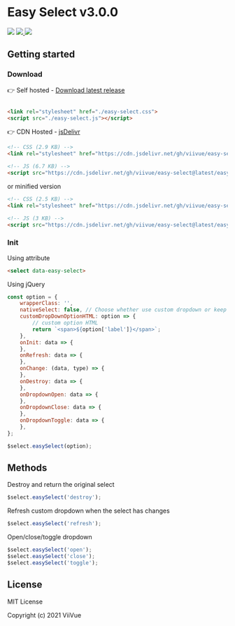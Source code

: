 # Easy Select v3.0.0

<div>
<span>
   <img src="https://img.shields.io/badge/Version-v3.0.0-0088ff">
   </span>
 <a href="https://viivue.github.io/easy-select/">
   <img src="https://img.shields.io/badge/-Demo-0273A9">
   </a>
<a href="https://www.jsdelivr.com/package/gh/viivue/easy-select">
   <img src="https://data.jsdelivr.com/v1/package/gh/viivue/easy-select/badge?style=rounded">
   </a>
 </div>

## Getting started

### Download

👉 Self hosted - [Download latest release](https://github.com/viivue/easy-select/releases/latest)

```html

<link rel="stylesheet" href="./easy-select.css">
<script src="./easy-select.js"></script>
```

👉 CDN Hosted - [jsDelivr](https://www.jsdelivr.com/package/gh/viivue/easy-select)

```html
<!-- CSS (2.9 KB) -->
<link rel="stylesheet" href="https://cdn.jsdelivr.net/gh/viivue/easy-select@latest/easy-select.css">

<!-- JS (6.7 KB) -->
<script src="https://cdn.jsdelivr.net/gh/viivue/easy-select@latest/easy-select.js"></script>
```

or minified version

```html
<!-- CSS (2.5 KB) -->
<link rel="stylesheet" href="https://cdn.jsdelivr.net/gh/viivue/easy-select@latest/easy-select.min.css">

<!-- JS (3 KB) -->
<script src="https://cdn.jsdelivr.net/gh/viivue/easy-select@latest/easy-select.min.js"></script>
```

### Init

Using attribute

```html
<select data-easy-select>
```

Using jQuery

```js
const option = {
    wrapperClass: '',
    nativeSelect: false, // Choose whether use custom dropdown or keep the native select
    customDropDownOptionHTML: option => {
        // custom option HTML
        return `<span>${option['label']}</span>`;
    },
    onInit: data => {
    },
    onRefresh: data => {
    },
    onChange: (data, type) => {
    },
    onDestroy: data => {
    },
    onDropdownOpen: data => {
    },
    onDropdownClose: data => {
    },
    onDropdownToggle: data => {
    },
};

$select.easySelect(option);
```

## Methods

Destroy and return the original select

```js
$select.easySelect('destroy');
```

Refresh custom dropdown when the select has changes

```js
$select.easySelect('refresh');
```

Open/close/toggle dropdown

```js
$select.easySelect('open');
$select.easySelect('close');
$select.easySelect('toggle');
```

## License

MIT License

Copyright (c) 2021 ViiVue